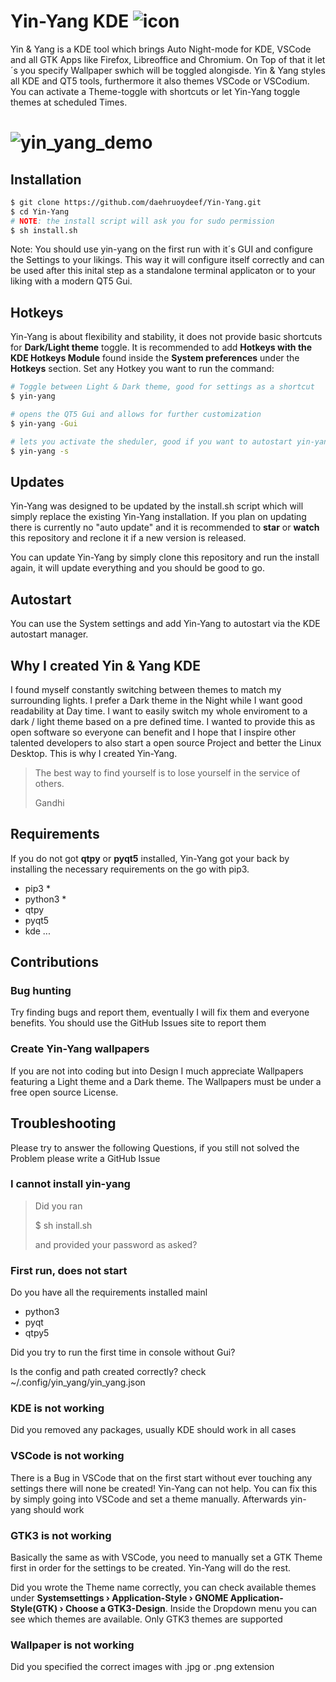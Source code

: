 # Yin-Yang KDE ![icon](./bin/ui/assets/icon.png)

Yin & Yang is a KDE tool which brings Auto Night-mode for KDE, VSCode and all GTK Apps like Firefox, Libreoffice and Chromium. On Top of that it let´s you specify Wallpaper swhich will be toggled alongisde. Yin & Yang styles all KDE and QT5 tools, furthermore it also themes VSCode or VSCodium. You can activate a Theme-toggle with shortcuts or let Yin-Yang toggle themes at scheduled Times.

# ![yin_yang_demo](./assets/yin-yang.gif)



## Installation

```bash
$ git clone https://github.com/daehruoydeef/Yin-Yang.git
$ cd Yin-Yang
# NOTE: the install script will ask you for sudo permission
$ sh install.sh
```

Note: You should use yin-yang on the first run with it´s GUI and configure the Settings to your likings. This way it will configure itself correctly and can be used after this inital step as a standalone terminal applicaton or to your liking with a modern QT5 Gui.



## Hotkeys

Yin-Yang is about flexibility and stability, it does not provide basic shortcuts for **Dark/Light theme** toggle. It is recommended to add **Hotkeys with the KDE Hotkeys Module** found inside the **System preferences** under the **Hotkeys** section. Set any Hotkey you want to run the command:

```bash
# Toggle between Light & Dark theme, good for settings as a shortcut
$ yin-yang
```

```bash
# opens the QT5 Gui and allows for further customization
$ yin-yang -Gui
```

```bash
# lets you activate the sheduler, good if you want to autostart yin-yang on startup
$ yin-yang -s
```



## Updates

Yin-Yang was designed to be updated by the install.sh script which will simply replace the existing Yin-Yang installation. If you plan on updating there is currently no "auto update" and it is recommended to **star** or **watch** this repository and reclone it if a new version is released.

You can update Yin-Yang by simply clone this repository and run the install again, it will update everything and you should be good to go.



## Autostart

You can use the System settings and add Yin-Yang to autostart via the KDE autostart manager.



## Why I created Yin & Yang KDE

I found myself constantly switching between themes to match my surrounding lights. I prefer a Dark theme in the Night while I want good readability at Day time. I want to easily switch my whole enviroment to a dark / light theme based on a pre defined time. I wanted to provide this as open software so everyone can benefit and I hope that I inspire other talented developers to also start a open source Project and better the Linux Desktop. This is why I created Yin-Yang.

> The best way to find yourself is to lose yourself in the service of others. 
>
> Gandhi

## Requirements

If you do not got **qtpy** or **pyqt5** installed, Yin-Yang got your back by installing the necessary requirements on the go with pip3.

- pip3 \*
- python3 \*
- qtpy
- pyqt5
- kde ...

## Contributions

### Bug hunting

Try finding bugs and report them, eventually I will fix them and everyone benefits. You should use the GitHub Issues site to report them

### Create Yin-Yang wallpapers

If you are not into coding but into Design I much appreciate Wallpapers featuring a Light theme and a Dark theme. The Wallpapers must be under a free open source License.

## Troubleshooting

Please try to answer the following Questions, if you still not solved the Problem please write a GitHub Issue

### I cannot install yin-yang

> Did you ran 
>
> $ sh install.sh
>
>  and provided your password as asked?

### First run, does not start

Do you have all the requirements installed mainl

* python3
* pyqt
* qtpy5

Did you try to run the first time in console without Gui?

Is the config and path created correctly? check ~/.config/yin_yang/yin_yang.json

### KDE is not working

Did you removed any packages, usually KDE should work in all cases

### VSCode is not working

There is a Bug in VSCode that on the first start without ever touching any settings there will none be created! Yin-Yang can not help. You can fix this by simply going into VSCode and set a theme manually. Afterwards yin-yang should work

### GTK3 is not working

Basically the same as with VSCode, you need to manually set a GTK Theme first in order for the settings to be created. Yin-Yang will do the rest.

Did you wrote the Theme name correctly, you can check available themes under **Systemsettings › Application-Style › GNOME Application-Style(GTK) › Choose a GTK3-Design**. Inside the Dropdown menu you can see which themes are available. Only GTK3 themes are supported

### Wallpaper is not working

Did you specified the correct images with .jpg or .png extension


